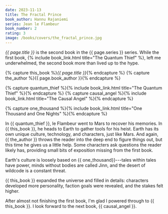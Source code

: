 ```yaml
---
date: 2023-11-13
title: The Fractal Prince
book_author: Hannu Rajaniemi
series: Jean le Flambeur
book_number: 2
rating: 3
image: /books/covers/the_fractal_prince.jpg
---
```


<cite class="book-title">{{ page.title }}</cite> is the second book in the
<span class="book-series">{{ page.series }}</span> series. While the first
book, {% include book_link.html title="The Quantum Thief" %}, left me
underwhelmed, the second book more than lived up to the hype.

{% capture this_book %}<cite class="book-title">{{ page.title }}</cite>{% endcapture %}
{% capture the_author %}<span class="author-name">{{ page.book_author }}</span>{% endcapture %}

{% capture quantum_thief %}{% include book_link.html title="The Quantum Thief" %}{% endcapture %}
{% capture causal_angel %}{% include book_link.html title="The Causal Angel" %}{% endcapture %}

{% capture one_thousand %}{% include book_link.html title="One Thousand and One Nights" %}{% endcapture %}

In {{ quantum_thief }}, le Flambeur went to Mars to recover his memories. In
{{ this_book }}, he heads to Earth to gather tools for his heist. Earth has
its own unique culture, technology, and characters, just like Mars. And again,
{{ the_author }} throws the reader into the deep end to figure things out, but
this time he gives us a little help. Some characters ask questions the reader
likely has, providing small bits of exposition missing from the first book.

Earth's culture is loosely based on {{ one_thousand}}---tales within tales
have power, minds without bodies are called Jinn, and the desert of wildcode
is a constant threat.

{{ this_book }} expanded the universe and filled in details: characters
developed more personality, faction goals were revealed, and the stakes felt
higher.

After almost not finishing the first book, I'm glad I powered through to {{
this_book }}. I look forward to the next book, {{ causal_angel }}.
